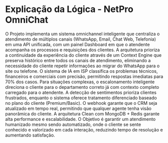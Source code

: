 # Explicação da Lógica - NetPro OmniChat
O Projeto implementa um sistema omnichannel inteligente que centraliza o atendimento de múltiplos canais (WhatsApp, Email, Chat Web, Telefonia) em uma API unificada, com um painel Dashboard em que o atendente acompanha os processos e requisições dos clientes.
A arquitetura prioriza a continuidade da experiência do cliente através de um Context Engine que preserva histórico entre todos os canais de atendimento, eliminando a necessidade do cliente repetir informações ao migrar do WhatsApp para o site ou telefone. O sistema de IA em ISP classifica os problemas técnicos, financeiros e comerciais com precisão, permitindo respostas imediatas para 70% dos casos. 
Para situações complexas, o escalonamento inteligente direciona o cliente para o departamento correto já com contexto completo carregado para o atendente. A detecção de sentimentos prioriza clientes frustrados, enquanto o sistema oferece tratamento diferenciado baseado no plano do cliente (Premium/Basic).
 O webhook garante que o CRM seja atualizado em tempo real, permitindo que qualquer agente tenha visão panorâmica do cliente.
A arquitetura Clean com MongoDB + Redis garante alta performance e escalabilidade. 
O Objetivo é garantir um atendimento humanizado mesmo sendo automatizado, onde o cliente se sente conhecido e valorizado em cada interação, reduzindo tempo de resolução e aumentando satisfação.
